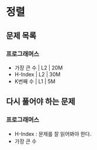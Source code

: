 # 정렬

## 문제 목록

### 프로그래머스

- 가장 큰 수 | L2 | 20M
- H-Index | L2 | 30M
- K번째 수 | L1 | 5M

## 다시 풀어야 하는 문제

### 프로그래머스
- H-Index : 문제를 잘 읽어봐야 한다.
- 가장 큰 수